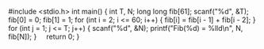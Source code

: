 #include <stdio.h>
int main()
{
    int T, N;
    long long fib[61];
    scanf("%d", &T);
    fib[0] = 0;
    fib[1] = 1;
    for (int i = 2; i <= 60; i++)
    {
        fib[i] = fib[i - 1] + fib[i - 2];
    }
    for (int j = 1; j <= T; j++)
    {
        scanf("%d", &N);
        printf("Fib(%d) = %lld\n", N, fib[N]);
    }
    return 0;
}
